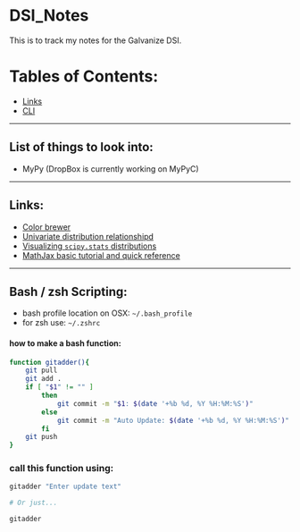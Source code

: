# DSI_Notes
This is to track my notes for the Galvanize DSI.

# Tables of Contents:
* [Links](#links)
* [CLI](#cli)
______________________________________________

## List of things to look into:

* MyPy (DropBox is currently working on MyPyC)

______________________________________________

## <a name="links">Links</a>:

* [Color brewer](https://colorbrewer2.org/#type=sequential&scheme=BuGn&n=3)
* [Univariate distribution relationshipd](http://www.math.wm.edu/~leemis/chart/UDR/UDR.html)
* [Visualizing `scipy.stats` distributions](https://stackoverflow.com/questions/37559470/what-do-all-the-distributions-available-in-scipy-stats-look-like)
* [MathJax basic tutorial and quick reference](https://math.meta.stackexchange.com/questions/5020/mathjax-basic-tutorial-and-quick-reference)


______________________________________________

## <a name="links">Bash / zsh Scripting</a>:
* bash profile location on OSX: `~/.bash_profile`
* for zsh use: `~/.zshrc`

#### how to make a bash function:

```bash
function gitadder(){
    git pull
    git add .
    if [ "$1" != "" ]
        then
            git commit -m "$1: $(date '+%b %d, %Y %H:%M:%S')"
        else
            git commit -m "Auto Update: $(date '+%b %d, %Y %H:%M:%S')"
        fi
    git push
}
```

### call this function using:

```bash
gitadder "Enter update text"

# Or just...

gitadder
```
